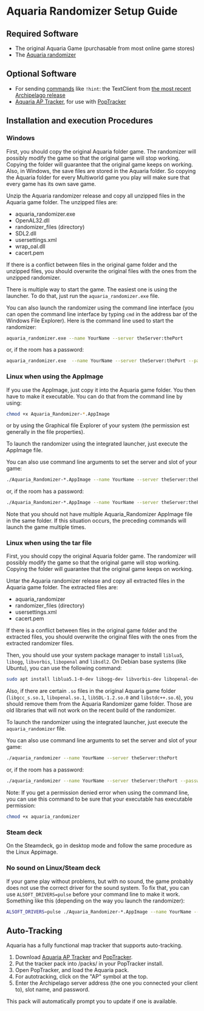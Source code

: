 # Aquaria Randomizer Setup Guide

## Required Software

- The original Aquaria Game (purchasable from most online game stores)
- The [Aquaria randomizer](https://github.com/tioui/Aquaria_Randomizer/releases/latest)

## Optional Software
 
- For sending [commands](/tutorial/Archipelago/commands/en) like `!hint`: the TextClient from [the most recent Archipelago release](https://github.com/ArchipelagoMW/Archipelago/releases/latest)
- [Aquaria AP Tracker](https://github.com/palex00/aquaria-ap-tracker/releases/latest), for use with
[PopTracker](https://github.com/black-sliver/PopTracker/releases/latest)

## Installation and execution Procedures

### Windows

First, you should copy the original Aquaria folder game. The randomizer will possibly modify the game so that
the original game will stop working. Copying the folder will guarantee that the original game keeps on working.
Also, in Windows, the save files are stored in the Aquaria folder. So copying the Aquaria folder for every Multiworld
game you play will make sure that every game has its own save game.

Unzip the Aquaria randomizer release and copy all unzipped files in the Aquaria game folder. The unzipped files are:
- aquaria_randomizer.exe
- OpenAL32.dll
- randomizer_files (directory)
- SDL2.dll
- usersettings.xml
- wrap_oal.dll
- cacert.pem

If there is a conflict between files in the original game folder and the unzipped files, you should overwrite
the original files with the ones from the unzipped randomizer.

There is multiple way to start the game. The easiest one is using the launcher. To do that, just run
the `aquaria_randomizer.exe` file.

You can also launch the randomizer using the command line interface (you can open the command line interface
by typing `cmd` in the address bar of the Windows File Explorer). Here is the command line used to start the
randomizer:

```bash
aquaria_randomizer.exe --name YourName --server theServer:thePort
```

or, if the room has a password:

```bash
aquaria_randomizer.exe  --name YourName --server theServer:thePort --password thePassword
```

### Linux when using the AppImage

If you use the AppImage, just copy it into the Aquaria game folder. You then have to make it executable. You
can do that from the command line by using:

```bash
chmod +x Aquaria_Randomizer-*.AppImage
```

or by using the Graphical file Explorer of your system (the permission est generally in the file properties).

To launch the randomizer using the integrated launcher, just execute the AppImage file.

You can also use command line arguments to set the server and slot of your game:

```bash
./Aquaria_Randomizer-*.AppImage --name YourName --server theServer:thePort
```

or, if the room has a password:

```bash
./Aquaria_Randomizer-*.AppImage --name YourName --server theServer:thePort --password thePassword
```

Note that you should not have multiple Aquaria_Randomizer AppImage file in the same folder. If this situation occurs,
the preceding commands will launch the game multiple times.

### Linux when using the tar file

First, you should copy the original Aquaria folder game. The randomizer will possibly modify the game so that
the original game will stop working. Copying the folder will guarantee that the original game keeps on working.

Untar the Aquaria randomizer release and copy all extracted files in the Aquaria game folder. The extracted files are:
- aquaria_randomizer
- randomizer_files (directory)
- usersettings.xml
- cacert.pem

If there is a conflict between files in the original game folder and the extracted files, you should overwrite
the original files with the ones from the extracted randomizer files.

Then, you should use your system package manager to install `liblua5`, `libogg`, `libvorbis`, `libopenal` and `libsdl2`.
On Debian base systems (like Ubuntu), you can use the following command:

```bash
sudo apt install liblua5.1-0-dev libogg-dev libvorbis-dev libopenal-dev libsdl2-dev
```

Also, if there are certain `.so` files in the original Aquaria game folder (`libgcc_s.so.1`, `libopenal.so.1`,
`libSDL-1.2.so.0` and `libstdc++.so.6`), you should remove them from the Aquaria Randomizer game folder. Those are
old libraries that will not work on the recent build of the randomizer.

To launch the randomizer using the integrated launcher, just execute the `aquaria_randomizer` file.

You can also use command line arguments to set the server and slot of your game:

```bash
./aquaria_randomizer --name YourName --server theServer:thePort
```

or, if the room has a password:

```bash
./aquaria_randomizer --name YourName --server theServer:thePort --password thePassword
```

Note: If you get a permission denied error when using the command line, you can use this command to be
sure that your executable has executable permission:

```bash
chmod +x aquaria_randomizer
```
### Steam deck

On the Steamdeck, go in desktop mode and follow the same procedure as the Linux Appimage.


### No sound on Linux/Steam deck

If your game play without problems, but with no sound, the game probably does not use the correct
driver for the sound system. To fix that, you can use `ALSOFT_DRIVERS=pulse` before your command
line to make it work. Something like this (depending on the way you launch the randomizer):

```bash
ALSOFT_DRIVERS=pulse ./Aquaria_Randomizer-*.AppImage --name YourName --server theServer:thePort
```

## Auto-Tracking

Aquaria has a fully functional map tracker that supports auto-tracking.

1. Download [Aquaria AP Tracker](https://github.com/palex00/aquaria-ap-tracker/releases/latest) and
[PopTracker](https://github.com/black-sliver/PopTracker/releases/latest).
2. Put the tracker pack into /packs/ in your PopTracker install.
3. Open PopTracker, and load the Aquaria pack.
4. For autotracking, click on the "AP" symbol at the top.
5. Enter the Archipelago server address (the one you connected your client to), slot name, and password.

This pack will automatically prompt you to update if one is available.
